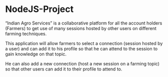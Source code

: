 # NodeJS-Project
“Indian Agro Services” is a collaborative platform for all the account holders (Farmers) to get use of many sessions hosted by other users on different farming techniques.

This application will allow farmers to select a connection (session hosted by a user) and can add it to his profile so that he can attend to the session to gain knowledge on that topic.

He can also add a new connection (host a new session on a farming topic) so that other users can add it to their profile to attend to.

